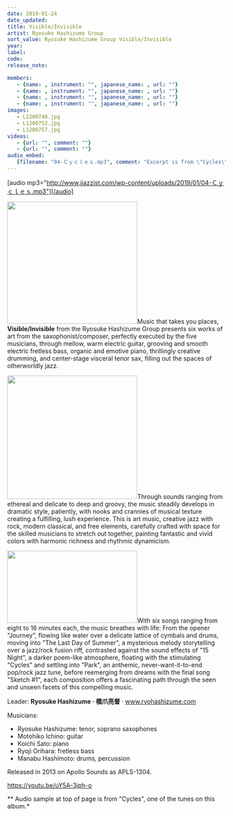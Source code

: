 ```yaml
---
date: 2019-01-24
date_updated: 
title: Visible/Invisible
artist: Ryosuke Hashizume Group
sort_value: Ryosuke Hashizume Group Visible/Invisible
year: 
label: 
code: 
release_note: 

members:
   - {name: , instrument: "", japanese_name: , url: ""}
   - {name: , instrument: "", japanese_name: , url: ""}
   - {name: , instrument: "", japanese_name: , url: ""}
   - {name: , instrument: "", japanese_name: , url: ""}
images: 
   - L1200748.jpg
   - L1200752.jpg
   - L1200757.jpg
videos: 
   - {url: "", comment: ""}
   - {url: "", comment: ""}
audio_embed:
   {filename: "04-Ｃｙｃｌｅｓ.mp3", comment: "Excerpt is from \"Cycles\", one of the tunes on this album:"}
---
```

[audio mp3="http://www.jjazzist.com/wp-content/uploads/2019/01/04-Ｃｙｃｌｅｓ.mp3"][/audio]

<a href="http://www.jjazzist.com/wp-content/uploads/2018/08/L1200748.jpg"><img class="size-medium wp-image-3724 alignright" src="http://www.jjazzist.com/wp-content/uploads/2018/08/L1200748-300x281.jpg" alt="" width="300" height="281" /></a>Music that takes you places, <strong>Visible/Invisible</strong> from the Ryosuke Hashizume Group presents six works of art from the saxophonist/composer, perfectly executed by the five musicians, through mellow, warm electric guitar, grooving and smooth electric fretless bass, organic and emotive piano, thrillingly creative drumming, and center-stage visceral tenor sax, filling out the spaces of otherworldly jazz.

<a href="http://www.jjazzist.com/wp-content/uploads/2018/08/L1200752.jpg"><img class="size-medium wp-image-3725 alignright" src="http://www.jjazzist.com/wp-content/uploads/2018/08/L1200752-300x284.jpg" alt="" width="300" height="284" /></a>Through sounds ranging from ethereal and delicate to deep and groovy, the music steadily develops in dramatic style, patiently, with nooks and crannies of musical texture creating a fulfilling, lush experience. This is art music, creative jazz with rock, modern classical, and free elements, carefully crafted with space for the skilled musicians to stretch out together, painting fantastic and vivid colors with harmonic richness and rhythmic dynamicism.

<a href="http://www.jjazzist.com/wp-content/uploads/2018/08/L1200757.jpg"><img class="size-medium wp-image-3726 alignright" src="http://www.jjazzist.com/wp-content/uploads/2018/08/L1200757-300x166.jpg" alt="" width="300" height="166" /></a>With six songs ranging from eight to 16 minutes each, the music breathes with life: From the opener "Journey", flowing like water over a delicate lattice of cymbals and drums, moving into "The Last Day of Summer", a mysterious melody storytelling over a jazz/rock fusion riff, contrasted against the sound effects of "15 Night", a darker poem-like atmosphere, floating with the stimulating "Cycles" and settling into "Park", an anthemic, never-want-it-to-end pop/rock jazz tune, before reemerging from dreams with the final song "Sketch #1", each composition offers a fascinating path through the seen and unseen facets of this compelling music.

Leader: <strong>Ryosuke Hashizume · 橋爪亮督</strong> · <a href="http://www.ryohashizume.com">www.ryohashizume.com</a>

Musicians:
<ul>
 	<li>Ryosuke Hashizume: tenor, soprano saxophones</li>
 	<li>Motohiko Ichino: guitar</li>
 	<li>Koichi Sato: piano</li>
 	<li>Ryoji Orihara: fretless bass</li>
 	<li>Manabu Hashimoto: drums, percussion</li>
</ul>
Released in 2013 on Apollo Sounds as APLS-1304.

https://youtu.be/uY5A-3jph-o

** Audio sample at top of page is from "Cycles", one of the tunes on this album.*
